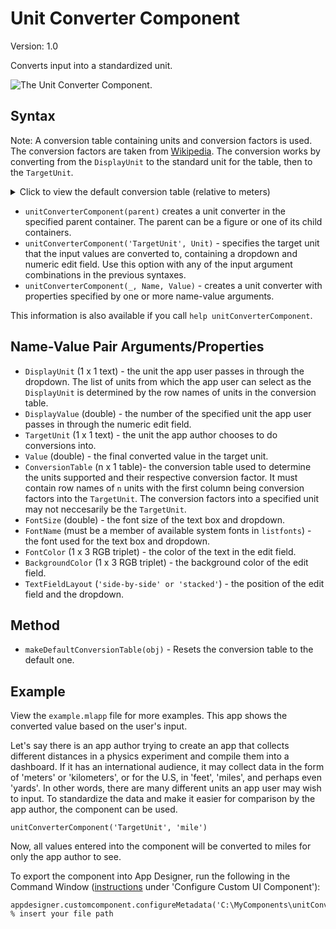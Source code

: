 # Unit Converter Component

Version: 1.0

Converts input into a standardized unit.

![The Unit Converter Component.](https://insidelabs-git.mathworks.com/charting/chartsforfileexchange/-/raw/filled_line_chart/unitConverterComponent/unitConverterComponent.png)

## Syntax
Note: A conversion table containing units and conversion factors is used. The conversion factors are taken from [Wikipedia](https://en.wikipedia.org/wiki/Conversion_of_units#Length). The conversion works by converting from the `DisplayUnit` to the standard unit for the table, then to the `TargetUnit`.
<details><summary>Click to view the default conversion table (relative to meters)</summary>

| RowNames | ConversionFactors |
| ------ | ------ |
| mile | 1609.344 |
| foot | 0.3048 |
| inch | 0.0254 |
| meter | 1 |
| yard | 0.9144 | 

</details>

- `unitConverterComponent(parent)` creates a unit converter in the specified parent container. The parent can be a figure or one of its child containers.
- `unitConverterComponent('TargetUnit', Unit)` - specifies the target unit that the input values are converted to, containing a dropdown and numeric edit field. Use this option with any of the input argument combinations in the previous syntaxes.
- `unitConverterComponent(_, Name, Value)` - creates a unit converter with properties specified by one or more name-value arguments.

This information is also available if you call `help unitConverterComponent`.

## Name-Value Pair Arguments/Properties
- `DisplayUnit` (1 x 1 text) - the unit the app user passes in through the dropdown. The list of units from which the app user can select as the `DisplayUnit` is determined by the row names of units in the conversion table.
- `DisplayValue` (double) - the number of the specified unit the app user passes in through the numeric edit field.
- `TargetUnit` (1 x 1 text) - the unit the app author chooses to do conversions into.
- `Value` (double) - the final converted value in the target unit.
- `ConversionTable` (n x 1 table)- the conversion table used to determine the units supported and their respective conversion factor. It must contain row names of `n` units with the first column being conversion factors into the `TargetUnit`. The conversion factors into a specified unit may not neccesarily be the `TargetUnit`. 
- `FontSize` (double) - the font size of the text box and dropdown.
- `FontName` (must be a member of available system fonts in `listfonts`) - the font used for the text box and dropdown.
- `FontColor` (1 x 3 RGB triplet) - the color of the text in the edit field.
- `BackgroundColor` (1 x 3 RGB triplet) - the background color of the edit field.
- `TextFieldLayout` (`'side-by-side' or 'stacked'`) - the position of the edit field and the dropdown.

## Method
- `makeDefaultConversionTable(obj)` - Resets the conversion table to the default one.

## Example
View the `example.mlapp` file for more examples. This app shows the converted value based on the user's input.

Let's say there is an app author trying to create an app that collects different distances in a physics experiment and compile them into a dashboard. If it has an international audience, it may collect data in the form of 'meters' or 'kilometers', or for the U.S, in 'feet', 'miles', and perhaps even 'yards'. In other words, there are many different units an app user may wish to input. To standardize the data and make it easier for comparison by the app author, the component can be used.

```
unitConverterComponent('TargetUnit', 'mile')
```

Now, all values entered into the component will be converted to miles for only the app author to see.

To export the component into App Designer, run the following in the Command Window ([instructions](https://www.mathworks.com/help/matlab/creating_guis/custom-ui-component-classes-in-app-designer.html) under 'Configure Custom UI Component'):
```
appdesigner.customcomponent.configureMetadata('C:\MyComponents\unitConverterComponent.m'); % insert your file path
```


